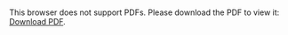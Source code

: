 <object data="christ-in-song/CIS1908pdfs/888.pdf" type="application/pdf" width="100%" height="1024px">
    <embed src="christ-in-song/CIS1908pdfs/888.pdf">
        <p>This browser does not support PDFs. Please download the PDF to view it: <a href="christ-in-song/CIS1908pdfs/888.pdf">Download PDF</a>.</p>
    </embed>
</object>
